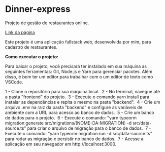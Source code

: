 # Dinner-express
Projeto de gestão de restaurantes online.

[Link da página](https://dinner-express-pedroheribeiro2021.vercel.app/)

Este projeto é uma aplicação fullstack web, desenvolvida por mim, para cadastro de restaurantes.

**Como executar o projeto:**

Para baixar o projeto, você precisará ter instalado em sua máquina as seguintes ferramentas: Git, Node.js e Yarn para gerenciar pacotes. Além disso, é bom ter um editor para trabalhar com o um editor de texto como VSCode.

1 - Clone o repositório para sua máquina local.&nbsp;
2 - No terminal, navegue até a pasta "frontend" do projeto.&nbsp;
3 - Execute o comando yarn install para instalar as dependências e repita o mesmo na pasta "backend".&nbsp;
4 - Crie um arquivo .env na raiz da pasta "backend" e configure as variáveis de ambiente com a URL para acesso ao banco de dados.&nbsp;
5 - Crie um banco de dados para o projeto.&nbsp;
6 - Execute o comando: "yarn typeorm migration:generate src/migrations/(NOME-DA-MIGRATION) -d src/data-source.ts" para criar o arquivo de migração para o banco de dados.&nbsp;
7 - Execute o comando: "yarn typeorm migration:run -d src/data-source.ts" para rodar as migração e persistir no banco de dados.&nbsp;
7 - Acesse a aplicação em seu navegador em http://localhost:3000.&nbsp;
